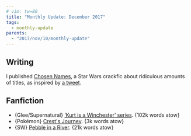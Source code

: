 ```yaml
---
# vim: tw=80
title: "Monthly Update: December 2017"
tags:
  - monthly-update
parents:
  - "2017/nov/10/monthly-update"
---
```


## Writing

I published [Chosen Names](https://archiveofourown.org/works/12722796), a Star
Wars crackfic about ridiculous amounts of titles, as inspired by [a tweet][nn].

[nn]: https://twitter.com/NaNoWordSprints/status/930310576214913024

## Fanfiction

 - {Glee/Supernatural} [‘Kurt is a Winchester’ series](https://archiveofourown.org/series/51723). {102k words atow}
 - {Pokémon} [Crest's Journey](https://archiveofourown.org/works/9118390). {3k words atow}
 - {SW} [Pebble in a River](https://archiveofourown.org/works/10304777). {21k words atow}
